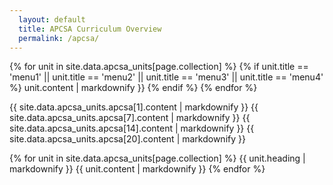 ```yaml
---
  layout: default
  title: APCSA Curriculum Overview
  permalink: /apcsa/
---
```


{% for unit in site.data.apcsa_units[page.collection] %}
  {% if unit.title == 'menu1' || unit.title == 'menu2' || unit.title == 'menu3' || unit.title == 'menu4'  %}
    unit.content | markdownify }}
  {% endif %}
{% endfor %}

{{ site.data.apcsa_units.apcsa[1].content | markdownify }}
{{ site.data.apcsa_units.apcsa[7].content | markdownify }}
{{ site.data.apcsa_units.apcsa[14].content | markdownify }}
{{ site.data.apcsa_units.apcsa[20].content | markdownify }}

{% for unit in site.data.apcsa_units[page.collection] %}
  {{ unit.heading | markdownify }}
  {{ unit.content | markdownify }}
{% endfor %}
